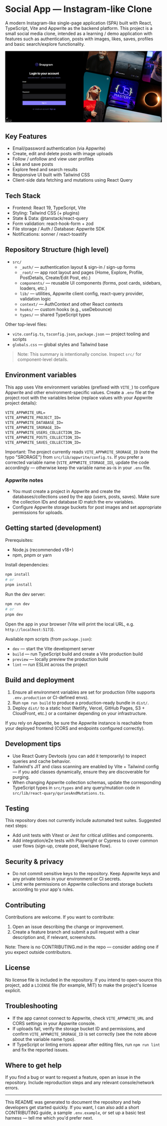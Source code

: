 # Social App — Instagram-like Clone

A modern Instagram-like single-page application (SPA) built with React, TypeScript, Vite and Appwrite as the backend platform. This project is a small social media clone, intended as a learning / demo application with features such as authentication, posts with images, likes, saves, profiles and basic search/explore functionality.

 ![preview](./image.jpg)

## Key Features

- Email/password authentication (via Appwrite)
- Create, edit and delete posts with image uploads
- Follow / unfollow and view user profiles
- Like and save posts
- Explore feed and search results
- Responsive UI built with Tailwind CSS
- Client-side data fetching and mutations using React Query

## Tech Stack

- Frontend: React 19, TypeScript, Vite
- Styling: Tailwind CSS (+ plugins)
- State & Data: @tanstack/react-query
- Form validation: react-hook-form + zod
- File storage / Auth / Database: Appwrite SDK
- Notifications: sonner / react-toastify

## Repository Structure (high level)

- `src/`
  - `_auth/` — authentication layout & sign-in / sign-up forms
  - `_root/` — app root layout and pages (Home, Explore, Profile, PostDetails, Create/Edit Post, etc.)
  - `components/` — reusable UI components (forms, post cards, sidebars, loaders, etc.)
  - `lib/` — utilities, Appwrite client config, react-query provider, validation logic
  - `context/` — AuthContext and other React contexts
  - `hooks/` — custom hooks (e.g., useDebounce)
  - `types/` — shared TypeScript types

Other top-level files:

- `vite.config.ts`, `tsconfig.json`, `package.json` — project tooling and scripts
- `globals.css` — global styles and Tailwind base

> Note: This summary is intentionally concise. Inspect `src/` for component-level details.

## Environment variables

This app uses Vite environment variables (prefixed with `VITE_`) to configure Appwrite and other environment-specific values. Create a `.env` file at the project root with the variables below (replace values with your Appwrite project details):

```
VITE_APPWRITE_URL=
VITE_APPWRITE_PROJECT_ID=
VITE_APPWRITE_DATABASE_ID=
VITE_APPWRITE_SRORAGE_ID=
VITE_APPWRITE_USERS_COLLECTION_ID=
VITE_APPWRITE_POSTS_COLLECTION_ID=
VITE_APPWRITE_SAVES_COLLECTION_ID=
```

Important: The project currently reads `VITE_APPWRITE_SRORAGE_ID` (note the typo "SRORAGE") from `src/lib/appwrite/config.ts`. If you prefer a corrected variable name (`VITE_APPWRITE_STORAGE_ID`), update the code accordingly — otherwise keep the variable name as-is in your `.env` file.

### Appwrite notes

- You must create a project in Appwrite and create the databases/collections used by the app (users, posts, saves). Make sure the collection IDs and database ID match the env variables.
- Configure Appwrite storage buckets for post images and set appropriate permissions for uploads.

## Getting started (development)

Prerequisites:

- Node.js (recommended v18+)
- npm, pnpm or yarn

Install dependencies:

```bash
npm install
# or
pnpm install
```

Run the dev server:

```bash
npm run dev
# or
pnpm dev
```

Open the app in your browser (Vite will print the local URL, e.g. `http://localhost:5173`).

Available npm scripts (from `package.json`):

- `dev` — start the Vite development server
- `build` — run TypeScript build and create a Vite production build
- `preview` — locally preview the production build
- `lint` — run ESLint across the project

## Build and deployment

1. Ensure all environment variables are set for production (Vite supports `.env.production` or CI-defined envs).
2. Run `npm run build` to produce a production-ready bundle in `dist/`.
3. Deploy `dist/` to a static host (Netlify, Vercel, GitHub Pages, S3 + CloudFront, etc.) or a container depending on your infrastructure.

If you rely on Appwrite, be sure the Appwrite instance is reachable from your deployed frontend (CORS and endpoints configured correctly).

## Development tips

- Use React Query Devtools (you can add it temporarily) to inspect queries and cache behavior.
- Tailwind's JIT and class scanning are enabled by Vite + Tailwind config — if you add classes dynamically, ensure they are discoverable for purging.
- When changing Appwrite collection schemas, update the corresponding TypeScript types in `src/types` and any query/mutation code in `src/lib/react-quary/quriesAndMutations.ts`.

## Testing

This repository does not currently include automated test suites. Suggested next steps:

- Add unit tests with Vitest or Jest for critical utilities and components.
- Add integration/e2e tests with Playwright or Cypress to cover common user flows (sign-up, create post, like/save flow).

## Security & privacy

- Do not commit sensitive keys to the repository. Keep Appwrite keys and any private tokens in your environment or CI secrets.
- Limit write permissions on Appwrite collections and storage buckets according to your app's rules.

## Contributing

Contributions are welcome. If you want to contribute:

1. Open an issue describing the change or improvement.
2. Create a feature branch and submit a pull request with a clear description and, if relevant, screenshots.

Note: There is no CONTRIBUTING.md in the repo — consider adding one if you expect outside contributors.

## License

No license file is included in the repository. If you intend to open-source this project, add a `LICENSE` file (for example, MIT) to make the project's license explicit.

## Troubleshooting

- If the app cannot connect to Appwrite, check `VITE_APPWRITE_URL` and CORS settings in your Appwrite console.
- If uploads fail, verify the storage bucket ID and permissions, and confirm `VITE_APPWRITE_SRORAGE_ID` is set correctly (see the note above about the variable name typo).
- If TypeScript or linting errors appear after editing files, run `npm run lint` and fix the reported issues.

## Where to get help

If you find a bug or want to request a feature, open an issue in the repository. Include reproduction steps and any relevant console/network errors.

---

This README was generated to document the repository and help developers get started quickly. If you want, I can also add a short CONTRIBUTING guide, a sample `.env.example`, or set up a basic test harness — tell me which you'd prefer next.
